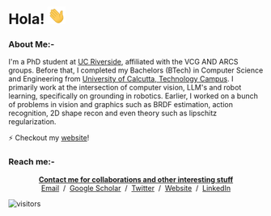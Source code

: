 # Hola! <img src="https://github.com/ABSphreak/ABSphreak/blob/master/gifs/Hi.gif" width="35px">

### About Me:- 
I'm a PhD student at [UC Riverside](https://www.ucr.edu/), affiliated with the VCG AND ARCS groups. Before that, I completed my Bachelors (BTech) in Computer Science and Engineering from [University of Calcutta, Technology Campus](https://www.caluniv.ac.in/campuses/campus-8.html). I primarily work at the intersection of computer vision, LLM's and robot learning, specifically on grounding in robotics. Earlier, I worked on a bunch of problems in vision and graphics such as BRDF estimation, action recognition, 2D shape recon and even theory such as lipschitz regularization.

⚡ Checkout my [website](http://sarosijbose.github.io/)!

### Reach me:-
<p align="center"><strong><u>Contact me for collaborations and other interesting stuff</u></strong><br>
<!-- <p align="center"> -->
                <a href="mailto:sarosijbose2000-remove-if-human@gmail.com">Email</a> &nbsp/&nbsp
<!--                 <a href="https://drive.google.com/file/d/1OqBNcu8g0NIV2onTXgaLIou54xZWzccY/view" target="_blank">CV</a> &nbsp/&nbsp -->
                <a href="https://scholar.google.com/citations?user=AxWd_loAAAAJ" target="_blank">Google Scholar</a> &nbsp/&nbsp
                <a href="https://twitter.com/SarosijB" target="_blank">Twitter</a> &nbsp/&nbsp
                <a href="https://sarosijbose.github.io/" target="_blank">Website</a> &nbsp/&nbsp
                <a href="https://www.linkedin.com/in/sarosijbose" target="_blank">LinkedIn</a> 
              </p>

![visitors](https://visitor-badge.laobi.icu/badge?page_id=sarosijbose.sarosijbose)

